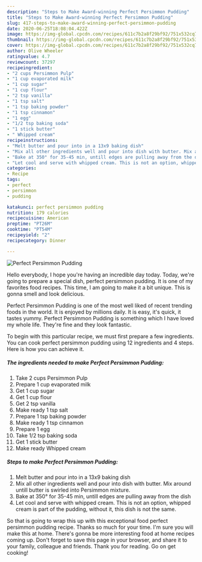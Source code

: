 ```yaml
---
description: "Steps to Make Award-winning Perfect Persimmon Pudding"
title: "Steps to Make Award-winning Perfect Persimmon Pudding"
slug: 417-steps-to-make-award-winning-perfect-persimmon-pudding
date: 2020-06-25T18:08:04.422Z
image: https://img-global.cpcdn.com/recipes/611c7b2a8f29bf92/751x532cq70/perfect-persimmon-pudding-recipe-main-photo.jpg
thumbnail: https://img-global.cpcdn.com/recipes/611c7b2a8f29bf92/751x532cq70/perfect-persimmon-pudding-recipe-main-photo.jpg
cover: https://img-global.cpcdn.com/recipes/611c7b2a8f29bf92/751x532cq70/perfect-persimmon-pudding-recipe-main-photo.jpg
author: Olive Wheeler
ratingvalue: 4.7
reviewcount: 37297
recipeingredient:
- "2 cups Persimmon Pulp"
- "1 cup evaporated milk"
- "1 cup sugar"
- "1 cup flour"
- "2 tsp vanilla"
- "1 tsp salt"
- "1 tsp baking powder"
- "1 tsp cinnamon"
- "1 egg"
- "1/2 tsp baking soda"
- "1 stick butter"
- " Whipped cream"
recipeinstructions:
- "Melt butter and pour into in a 13x9 baking dish"
- "Mix all other ingredients well and pour into dish with butter. Mix around untill butter is swirled into Persimmon mixture."
- "Bake at 350° for 35-45 min, untill edges are pulling away from the dish"
- "Let cool and serve with whipped cream. This is not an option, whipped cream is part of the pudding, without it, this dish is not the same."
categories:
- Recipe
tags:
- perfect
- persimmon
- pudding

katakunci: perfect persimmon pudding 
nutrition: 179 calories
recipecuisine: American
preptime: "PT26M"
cooktime: "PT54M"
recipeyield: "2"
recipecategory: Dinner

---
```



![Perfect Persimmon Pudding](https://img-global.cpcdn.com/recipes/611c7b2a8f29bf92/751x532cq70/perfect-persimmon-pudding-recipe-main-photo.jpg)

Hello everybody, I hope you're having an incredible day today. Today, we're going to prepare a special dish, perfect persimmon pudding. It is one of my favorites food recipes. This time, I am going to make it a bit unique. This is gonna smell and look delicious.

Perfect Persimmon Pudding is one of the most well liked of recent trending foods in the world. It is enjoyed by millions daily. It is easy, it's quick, it tastes yummy. Perfect Persimmon Pudding is something which I have loved my whole life. They're fine and they look fantastic.




To begin with this particular recipe, we must first prepare a few ingredients. You can cook perfect persimmon pudding using 12 ingredients and 4 steps. Here is how you can achieve it.

<!--inarticleads1-->

##### The ingredients needed to make Perfect Persimmon Pudding:

1. Take 2 cups Persimmon Pulp
1. Prepare 1 cup evaporated milk
1. Get 1 cup sugar
1. Get 1 cup flour
1. Get 2 tsp vanilla
1. Make ready 1 tsp salt
1. Prepare 1 tsp baking powder
1. Make ready 1 tsp cinnamon
1. Prepare 1 egg
1. Take 1/2 tsp baking soda
1. Get 1 stick butter
1. Make ready  Whipped cream




<!--inarticleads2-->

##### Steps to make Perfect Persimmon Pudding:

1. Melt butter and pour into in a 13x9 baking dish
1. Mix all other ingredients well and pour into dish with butter. Mix around untill butter is swirled into Persimmon mixture.
1. Bake at 350° for 35-45 min, untill edges are pulling away from the dish
1. Let cool and serve with whipped cream. This is not an option, whipped cream is part of the pudding, without it, this dish is not the same.




So that is going to wrap this up with this exceptional food perfect persimmon pudding recipe. Thanks so much for your time. I'm sure you will make this at home. There's gonna be more interesting food at home recipes coming up. Don't forget to save this page in your browser, and share it to your family, colleague and friends. Thank you for reading. Go on get cooking!
